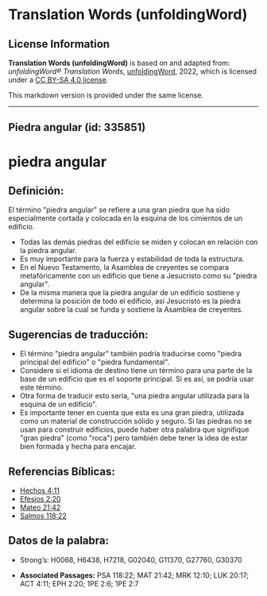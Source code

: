 # Translation Words (unfoldingWord)

## License Information

**Translation Words (unfoldingWord)** is based on and adapted from: _unfoldingWord® Translation Words_, [unfoldingWord](https://unfoldingword.org/utw), 2022, which is licensed under a [CC BY-SA 4.0 license](https://creativecommons.org/licenses/by-sa/4.0/legalcode.en).

This markdown version is provided under the same license.



--------------------------------

## Piedra angular (id: 335851)

piedra angular
==============

Definición:
-----------

El término "piedra angular" se refiere a una gran piedra que ha sido especialmente cortada y colocada en la esquina de los cimientos de un edificio.

* Todas las demás piedras del edificio se miden y colocan en relación con la piedra angular.
* Es muy importante para la fuerza y estabilidad de toda la estructura.
* En el Nuevo Testamento, la Asamblea de creyentes se compara metafóricamente con un edificio que tiene a Jesucristo como su "piedra angular".
* De la misma manera que la piedra angular de un edificio sostiene y determina la posición de todo el edificio, así Jesucristo es la piedra angular sobre la cual se funda y sostiene la Asamblea de creyentes.

Sugerencias de traducción:
--------------------------

* El término "piedra angular" también podría traducirse como "piedra principal del edificio" o "piedra fundamental".
* Considere si el idioma de destino tiene un término para una parte de la base de un edificio que es el soporte principal. Si es así, se podría usar este término.
* Otra forma de traducir esto sería, "una piedra angular utilizada para la esquina de un edificio".
* Es importante tener en cuenta que esta es una gran piedra, utilizada como un material de construcción sólido y seguro. Si las piedras no se usan para construir edificios, puede haber otra palabra que signifique "gran piedra" (como "roca") pero también debe tener la idea de estar bien formada y hecha para encajar.

Referencias Bíblicas:
---------------------

* [Hechos 4:11](https://ref.ly/Acts4:11)
* [Efesios 2:20](https://ref.ly/Eph2:20)
* [Mateo 21:42](https://ref.ly/Matt21:42)
* [Salmos 118:22](https://ref.ly/Ps118:22)

Datos de la palabra:
--------------------

* Strong’s: H0068, H6438, H7218, G02040, G11370, G27760, G30370

* **Associated Passages:** PSA 118:22; MAT 21:42; MRK 12:10; LUK 20:17; ACT 4:11; EPH 2:20; 1PE 2:6; 1PE 2:7

